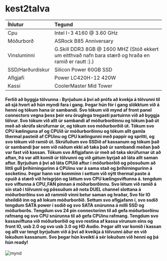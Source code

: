 # kest2talva

| Íhlutur     | Tegund |
| :---        |    :----   |
| Cpu    | Intel I-3 4160 @ 3.60 GHz       |
| Móðurborð   | ASRock B85 Anniversary      |
| Vinsluminni        | G.Skill DDR3 8GB @ 1600 MHZ (Stóð ekkert um eitthvað nafn bara stærð og hraða en ramið er rautt :).)    |
| SSD/Harðurdiskur        | Silicon Power 60GB SSD     |
| Aflgjafi        | Power LC420H-12 420W       |
| Kassi      | CoolerMaster Mid Tower      |

#### Ferlið að byggja tölvunna : Byrjuðum á því að prófa að kvekja á tölvunni til að sjá hvort að hún myndi fara í gang. Þegar hún fór í gang slökktum við á henni og tókum hana úr sambandi. Svo tókum við mynd af front panel connectors vegna þess þeir eru öruglega tregasti partuirnn við að byggja tölvur. Svo tókum við allt úr sambandi af móðurborðinnu og tókum það út með að skrúfa skrúfurnar úr, og tókum svo móðurborðið út. Tókum svo CPU kælinguna af og CPUið úr móðurborðinnu og tókum allt gamla thermal pasteið af CPUinu og CPU kælingunni með pappir og spritti, og svo tókum við ramið út. Skrúfuðum svo SSDið af kassanum og tókum það úr sambandi þar sem við náðum ekki að taka það úr sambandi meðan það var fast við kassan. Tókum svo Aflgjafann úr með að taka skrúfurnar út að aftan, Þá var allt komið úr tölvunni og við gátum byrjað að láta allt saman aftur. Byrjuðum á því að láta CPUið aftur í móðurborðið og pössuðum að littli gull þríhirningurinn á CPUinu var á sama stað og þríhirningurinn á socketinu. Þegar hann var komminn í settum við nýtt thermal paste á cpuið á stærð við hrísgrjón og láttum svo CPU kælingsviftunna á. tengdum svo viftunna á CPU_FAN pinnan á móðurborðinnu. Svo létum við ramið á sin stað í tölvunni og pössuðum að nota DUEL channel slottana á móðurborðinu svo að rammið vinni betur saman og hraðar, Svo fór IO sheildið inn og að lokum móðurborðið. Settum svo aflgjafann í, svo ssdið tengdum SATA power í ssdið og svo SATA snúrunna á milli SSD og móðurborðs. Tengdum svo 24 pin connectorinn til að gefa móðurborðinu rafmang og svo CPU snúrunna til að gefa CPUinu rafmang. Tengdum svo kassaviftuna við móðurborðið og svo restina af kassa vírunum eins og front IO, usb 2.0 og svo usb 3.0 og HD Audio. Þegar allt var komið í kassan og allt var tengt byrjuðum við á því að kveikja á tölvunni áður en við lokuðum kassanum. Svo þegar hún kveikti á sér lokuðum við henni og þá hún ready!

![mynd](./myndswag.jpg)